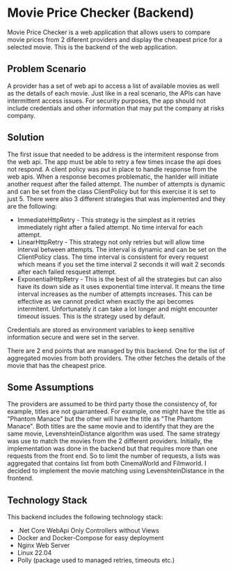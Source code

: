 # Movie Price Checker (Backend)

Movie Price Checker is a web application that allows users to compare movie prices from 2 diferent providers and display the cheapest price for a selected movie.  This is the backend of the web application.

## Problem Scenario

A provider has a set of web api to access a list of available movies as well as the details of each movie.  Just like in a real scenario, the APIs can have intermittent access issues.  For security purposes, the app should not include credentials and other information that may put the company at risks company. 

## Solution

The first issue that needed to be address is the intermitent response from the web api.  The app must be able to retry a few times incase the api does not respond.  A client policy was put in place to handle response from the web apis.  When a response becomes problematic, the hanlder will initiate another request after the failed attempt.  The number of attempts is dynamic and can be set from the class ClientPolicy but for this exercise it is set to just 5.  There were also 3 different strategies that was implemented and they are the following:

* ImmediateHttpRetry - This strategy is the simplest as it retries immediately right after a failed attempt. No time interval for each attempt.
* LinearHttpRetry - This strategy not only retries but will allow time interval between attempts.  The interval is dynamic and can be set on the ClientPolicy class. The time interval is consistent for every request which means if you set the time interval 2 seconds it will wait 2 seconds after each failed resquest attempt.
* ExponentialHttpRetry - This is the best of all the strategies but can also have its down side as it uses exponential time interval.  It means the time interval increases as the number of attempts increases.  This can be effective as we cannot predict when exactly the api becomes intermitent. Unfortunately it can take a lot longer and might encounter timeout issues.  This is the strategy used by default.

Credentials are stored as environment variables to keep sensitive information secure and were set in the server. 

There are 2 end points that are managed by this backend.  One for the list of aggregated movies from both providers.  The other fetches the details of the movie that has the cheapest price.

## Some Assumptions

The providers are assumed to be third party those the consistency of, for example, titles are not guarranteed. For example, one might have the title as "Phantom Manace" but the other will have the title as "The Phantom Manace". Both titles are the same movie and to identify that they are the same movie, LevenshteinDistance algorithm was used.  The same strategy was use to match the movies from the 2 different providers.  Initially, the implementation was done in the backend but that requires more than one requests from the front end. So to limit the number of requests, a lists was aggregated that contains list from both CinemaWorld and Filmworld. I decided to implement the movie matching using LevenshteinDistance in the frontend.

## Technology Stack

This backend includes the following technology stack:

* .Net Core WebApi Only Controllers without Views
* Docker and Docker-Compose for easy deployment
* Nginx Web Server
* Linux 22.04
* Polly (package used to managed  retries, timeouts etc.)